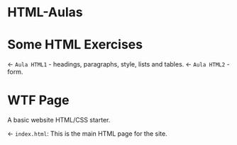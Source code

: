 # HTML-Aulas

# Some HTML Exercises

← `Aula HTML1` - headings, paragraphs, style, lists and tables.
← `Aula HTML2` - form.
<br />

# WTF Page
A basic website HTML/CSS starter. 
<br />

← `index.html`: This is the main HTML page for the site.

<br />
